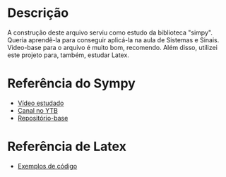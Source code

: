 # Descrição

A construção deste arquivo serviu como estudo da biblioteca "simpy". Queria aprendê-la para conseguir aplicá-la na aula de Sistemas e Sinais.
Video-base para o arquivo é muito bom, recomendo.
Além disso, utilizei este projeto para, também, estudar Latex.


# Referência do Sympy
* [Vídeo estudado](https://www.youtube.com/watch?v=1yBPEPhq54M&t=193s)
* [Canal no YTB](https://www.youtube.com/@MrPSolver)
* [Repositório-base](https://github.com/lukepolson/youtube_channel/blob/main/Python%20Tutorial%20Series/sympy1.ipynb)


# Referência de Latex
* [Exemplos de código](https://ashki23.github.io/markdown-latex.html#:~:text=We%20can%20use%20LaTeX%20to,a%20double%20%24%20to%20display%20equations.)
